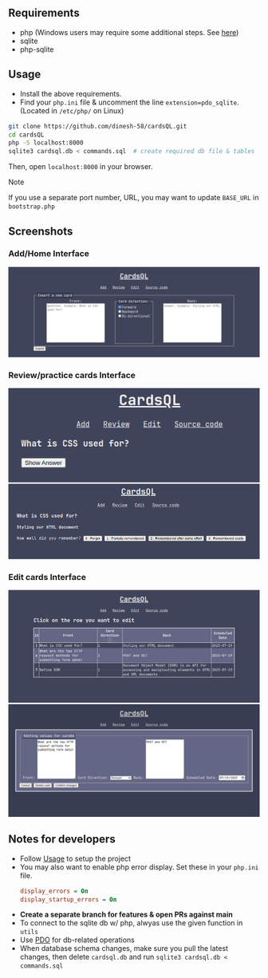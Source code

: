 <!---
Note to self: versions 1.0.0 and before represents state of project before being used for 6th sem project
--->
## Requirements
- php (Windows users may require some additional steps. See [here](https://www.php.net/manual/en/sqlite3.installation.php))
- sqlite
- php-sqlite

## Usage
- Install the above requirements.
- Find your `php.ini` file & uncomment the line `extension=pdo_sqlite`. (Located in `/etc/php/` on Linux)

``` sh
git clone https://github.com/dinesh-58/cardsQL.git
cd cardsQL
php -S localhost:8000
sqlite3 cardsql.db < commands.sql  # create required db file & tables
```
Then, open `localhost:8000` in your browser.

> [!NOTE] 
> If you use a separate port number, URL, you may want to update `BASE_URL` in `bootstrap.php`

## Screenshots
### Add/Home Interface
![](./screenshots/add.png)
### Review/practice cards Interface
![](./screenshots/review-before.png)
![](./screenshots/review-after.png)
### Edit cards Interface
![](./screenshots/edit-before.png)
![](./screenshots/edit-after.png)

## Notes for developers
- Follow [Usage](#Usage) to setup the project
- You may also want to enable php error display. Set these in your `php.ini` file.
  ```ini
  display_errors = On
  display_startup_errors = On
  ```
- **Create a separate branch for features & open PRs against main**
- To connect to the sqlite db w/ php, alwyas use the given function in `utils`
- Use [PDO](https://www.php.net/manual/en/book.pdo.php) for db-related operations
- When database schema changes, make sure you pull the latest changes, then delete `cardsql.db` and run `sqlite3 cardsql.db < commands.sql`
